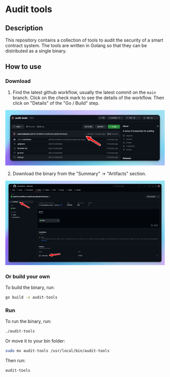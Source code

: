 # Audit tools

## Description

This repository contains a collection of tools to audit the security of a
smart contract system. The tools are written in Golang so that they can be
distributed as a single binary.

## How to use

### Download

1. Find the latest github workflow, usually the latest commit on the `main`
   branch. Click on the check mark to see the details of the workflow. Then click
   on "Details" of the "Go / Build" step.

![Github Workflow](/docs/gh-workflow.png)

2. Download the binary from the "Summary" -> "Artifacts" section.

![Artifacts Github](/docs/gh-artifacts.png)

### Or build your own

To build the binary, run:

```bash
go build -o audit-tools
```

### Run

To run the binary, run:

```bash
./audit-tools
```

Or move it to your bin folder:

```bash
sudo mv audit-tools /usr/local/bin/audit-tools
```

Then run:

```bash
audit-tools
```
